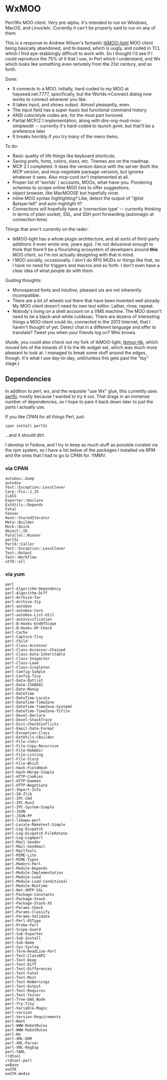 WxMOO
=====

Perl/Wx MOO client.  Very pre-alpha.  It's intended to run on Windows, MacOS, and Linux/etc.  Currently it can't be properly said to run on any of them.

This is a response to Andrew Wilson's fantastic [tkMOO-light](http://www.awns.com/tkMOO-light) MOO client being basically abandoned, and tk-based, which is uugly, and coded in TCL which I find eye-stabbingly difficult to work with.  So I thought I'd see if I could reproduce the 75% of it that I use, in Perl which I understand, and Wx which looks like something even remotely from the 21st century, and so forth.

Done:
* It connects to a MOO.  Initially, hard-coded to my MOO at hayseed.net:7777, specifically, but the Worlds->Connect dialog now works to connect wherever you like.
* It takes input, and shows output.  Almost pleasantly, even.
* The input field has a super-basic but functional command history.
* ANSI color/style codes are, for the most part honored.
* Partial MCP/2.1 implementation, along with dns-org-mud-moo-simpleedit -- currently it's hard-coded to launch gvim, but that'll be a preference later
* It breaks horribly if you try many of the menu items.


To do:
* Basic quality of life things like keyboard shortcuts.
* Saving prefs, fonts, colors, sizes, etc.  Themes are on the roadmap.
* MCP 2.1 completed.  It does the version dance with the server (both the MCP version, and mcp-negotiate package-version), but ignores whatever it sees.  Also mcp-cord isn't implemented at all.
* Proper list of 'worlds' / accounts, MOOs, what-have-you.  Pondering schemes to scrape online MOO lists to offer suggestions.
* object browser, like MacMOOSE but hopefully nicer.
* inline MOO syntax highlighting?  Like, detect the output of "@list $player:tell" and auto-highlight it?
* Connections will hopefully have a 'connection type' -- currently thinking in terms of plain socket, SSL, and SSH port forwarding (automagic at connection time).

Things that aren't currently on the rader:
* tkMOO-light has a whole plugin architecture, and all sorts of third-party additions (I even wrote one, years ago).  I'm not delusional enough to think that there'll be a flourishing ecosystem of developers around **this** MOO client, so I'm not actually desigining with that in mind.
* I MOO socially, occasionally.  I don't do RPG MUDs or things like that, so I have no need for triggers and macros and so forth.  I don't even have a clear idea of what people do with them.

Guiding thoughts:
* Monospaced fonts and intuitive, pleasant uis are not inherently incompatible.
* There are a lot of wheels out there that have been invented well already.  My MOO client doesn't need its own text editor.  Lather, rinse, repeat.
* Nobody's living on a shell account on a VMS machine.  The MOO doesn't need to be a black-and-white culdesac.  There are dozens of interesting things a MOO client could do, connected to the 2013 Internet, that I haven't thought of yet.  Detect chat in a different language and offer to translate?  Tweet you when your friends log on?  Who knows.


(Aside, you could also check out my fork of tkMOO-light, [tkmoo-ttk](https://github.com/emersonrp/tkmoo-ttk), which moved lots of the innards of it to the ttk widget set, which was much more pleasant to look at.  I managed to break some stuff around the edges, though.  It's what I use day-to-day, until/unless this gets past the "toy" stage.)

Dependencies
------------

In addition to perl, wx, and the requisite "use Wx" glue, this currently uses [perl5i](http://search.cpan.org/~mschwern/perl5i-v2.12.0/lib/perl5i.pm), mostly because I wanted to try it out.  That drags in an immense number of dependencies, so I hope to pare it back down later to just the parts I actually use.

If you like CPAN for all things Perl, just:

    cpan install perl5i

...and it should dtrt.

I develop in Fedora, and I try to keep as much stuff as possible curated via the rpm system, so I have a list below of the packages I installed via RPM and the ones that I had to go to CPAN for.  YMMV.


### via CPAN
    autobox::dump
    autodie
    Text::Exception::LessClever
    Carp::Fix::1_25
    CLASS
    Exporter::Declare
    ExtUtils::Depends
    Fatal
    Fennec
    Hash::StoredIterator
    Meta::Builder
    Mock::Quick
    Object::ID
    Parallel::Runner
    perl5i
    Perl6::Caller
    Test::Exception::LessClever
    Test::Output
    Test::Workflow
    utf8::all

### via yum
    perl
    perl-Algorithm-Dependency
    perl-Algorithm-Diff
    perl-Archive-Tar
    perl-Archive-Zip
    perl-autobox
    perl-autobox-Core
    perl-autobox-List-Util
    perl-autovivification
    perl-B-Hooks-EndOfScope
    perl-B-Hooks-OP-Check
    perl-Cache
    perl-Capture-Tiny
    perl-Child
    perl-Class-Accessor
    perl-Class-Accessor-Chained
    perl-Class-Data-Inheritable
    perl-Class-Inspector
    perl-Class-Load
    perl-Class-Singleton
    perl-Config-Simple
    perl-Config-Tiny
    perl-Data-Optlist
    perl-Date-ISO8601
    perl-Date-Manip
    perl-DateTime
    perl-DateTime-Locale
    perl-DateTime-TimeZone
    perl-DateTime-TimeZone-SystemV
    perl-DateTime-TimeZone-Tzfile
    perl-Devel-Declare
    perl-Devel-StackTrace
    perl-Dist-CheckConflicts
    perl-Email-Date-Format
    perl-Exception-Class
    perl-ExtUtils-CBuilder
    perl-File-chdir
    perl-File-Copy-Recursive
    perl-File-HomeDir
    perl-File-Listing
    perl-File-Slurp
    perl-File-Which
    perl-Hash-FieldHash
    perl-Hash-Merge-Simple
    perl-HTTP-Cookies
    perl-HTTP-Daemon
    perl-HTTP-Negotiate
    perl-Import-Info
    perl-IO-Zlib
    perl-IPC-Cmd
    perl-IPC-Run3
    perl-IPC-System-Simple
    perl-JSON
    perl-JSON-PP
    perl-libwww-perl
    perl-Locale-Maketext-Simple
    perl-Log-Dispatch
    perl-Log-Dispatch-FileRotate
    perl-Log-Log4perl
    perl-Mail-Sender
    perl-Mail-Sendmail
    perl-MailTools
    perl-MIME-Lite
    perl-MIME-Types
    perl-Modern-Perl
    perl-Module-Depends
    perl-Module-Implementation
    perl-Module-Load
    perl-Module-Load-Conditional
    perl-Module-Runtime
    perl-Net-SMTP-SSL
    perl-Package-Constants
    perl-Package-Stash
    perl-Package-Stash-XS
    perl-Params-Check
    perl-Params-Classify
    perl-Params-Validate
    perl-Perl-OSType
    perl-Probe-Perl
    perl-Scope-Guard
    perl-Sub-Exporter
    perl-Sub-Install
    perl-Sub-Name
    perl-Sys-Syslog
    perl-Term-ReadLine-Perl
    perl-Test-ClassAPI
    perl-Test-Deep
    perl-Test-Diff
    perl-Test-Differences
    perl-Test-Fatal
    perl-Test-Most
    perl-Test-NoWarnings
    perl-Test-Output
    perl-Test-Requires
    perl-Test-Tester
    perl-Tree-DAG_Node
    perl-Try-Tiny
    perl-Variable-Magic
    perl-version
    perl-Version-Requirements
    perl-Want
    perl-WWW-RobotRules
    perl-WWW-RobotRules
    perl-Wx
    perl-XML-DOM
    perl-XML-Parser
    perl-XML-RegExp
    perl-YAML
    rrdtool
    rrdtool-perl
    wxBase
    wxGTK
    wxGTK-media
